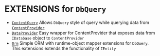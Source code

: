 # EXTENSIONS for `DbQuery`

* [`ContentQuery`](https://github.com/bingzer/DbQuery/tree/master/Extensions/ContentQuery) 
Allows `DbQuery` style of query while querying data from [`ContentProvider`](http://developer.android.com/guide/topics/providers/content-providers.html)
* [`DataProvider`](https://github.com/bingzer/DbQuery/tree/master/Extensions/DataProvider) 
Easy wrapper for ContentProvider that exposes data from `IDatabase` object to `ContentProvider`
* [`Orm`](https://github.com/bingzer/DbQuery/tree/master/Extensions/Orm)
Simple ORM with runtime-object mapper extensions for `DbQuery`. This extensions extends the functionality of `IEntity`
